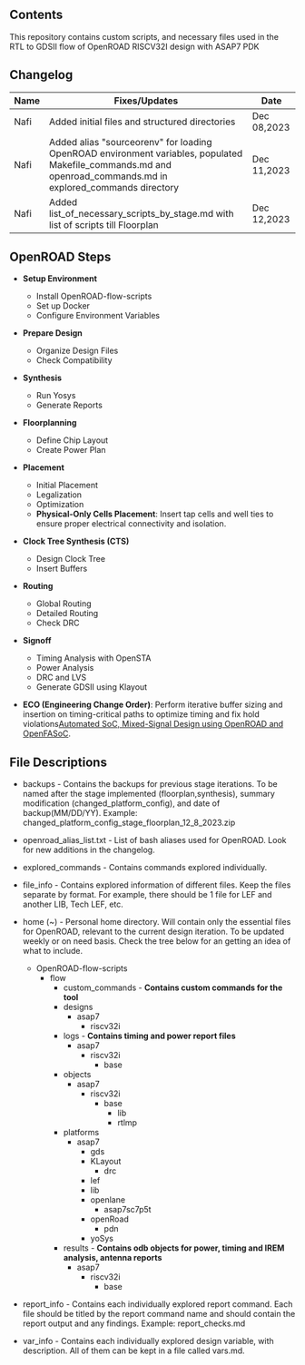 ## Contents 
This repository contains custom scripts, and necessary files used in the RTL to GDSII flow of OpenROAD RISCV32I design with ASAP7 PDK

## Changelog

| Name  | Fixes/Updates                                                  | Date       |
|-------|-----------------------------------------------------------------|------------|
|Nafi| Added initial files and structured directories |Dec 08,2023|
|Nafi| Added alias "sourceorenv" for loading OpenROAD environment variables, populated Makefile_commands.md and openroad_commands.md in explored_commands directory |Dec 11,2023|
|Nafi| Added list_of_necessary_scripts_by_stage.md with list of scripts till Floorplan|Dec 12,2023|

## OpenROAD Steps
- **Setup Environment**
  - Install OpenROAD-flow-scripts
  - Set up Docker
  - Configure Environment Variables

- **Prepare Design**
  - Organize Design Files
  - Check Compatibility

- **Synthesis**
  - Run Yosys
  - Generate Reports

- **Floorplanning**
  - Define Chip Layout
  - Create Power Plan

- **Placement**
  - Initial Placement
  - Legalization
  - Optimization
  - **Physical-Only Cells Placement**: Insert tap cells and well ties to ensure proper electrical connectivity and isolation.

- **Clock Tree Synthesis (CTS)**
  - Design Clock Tree
  - Insert Buffers

- **Routing**
  - Global Routing
  - Detailed Routing
  - Check DRC

- **Signoff**
  - Timing Analysis with OpenSTA
  - Power Analysis
  - DRC and LVS
  - Generate GDSII using Klayout

- **ECO (Engineering Change Order)**: Perform iterative buffer sizing and insertion on timing-critical paths to optimize timing and fix hold violations[Automated SoC, Mixed-Signal Design using OpenROAD and OpenFASoC](https://theopenroadproject.org/automated-soc-mixed-signal-design-using-openroad-and-openfasoc/).


## File Descriptions 




- backups - Contains the backups for previous stage iterations. To be named after the stage implemented (floorplan,synthesis), summary modification (changed_platform_config), and date of backup(MM/DD/YY). Example: changed_platform_config_stage_floorplan_12_8_2023.zip 

- openroad_alias_list.txt - List of bash aliases used for OpenROAD. Look for new additions in the changelog. 

- explored_commands - Contains commands explored individually.  

- file_info - Contains explored information of different files. Keep the files separate by format. For example, there should be 1 file for LEF and another LIB, Tech LEF, etc.

- home (~) - Personal home directory. Will contain only the essential files for OpenROAD, relevant to the current design iteration. To be updated weekly or on need basis. Check the tree below for an getting an idea of what to include. 
   
    - OpenROAD-flow-scripts
        - flow
            - custom_commands - **Contains custom commands for the tool**
            - designs
                - asap7
                    - riscv32i
            - logs - **Contains timing and power report files**
                - asap7
                    - riscv32i
                        - base
            - objects
                - asap7
                    - riscv32i
                        - base
                            - lib
                            - rtlmp
            - platforms
                - asap7
                    - gds
                    - KLayout
                        - drc
                    - lef
                    - lib
                    - openlane
                        - asap7sc7p5t
                    - openRoad
                        - pdn
                    - yoSys
            - results - **Contains odb objects for power, timing and IREM analysis, antenna reports** 
                - asap7
                    - riscv32i
                        - base

- report_info - Contains each individually explored report command. Each file should be titled by the report command name and should contain the report output and any findings. Example: report_checks.md
 
- var_info - Contains each individually explored design variable, with description. All of them can be kept in a file called vars.md. 
